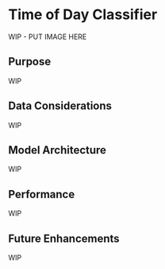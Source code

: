 # Time of Day Classifier

WIP - PUT IMAGE HERE

## Purpose  

WIP

## Data Considerations

WIP

## Model Architecture

WIP

## Performance

WIP

## Future Enhancements

WIP
